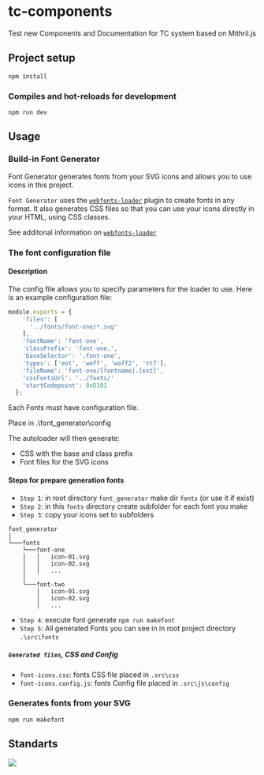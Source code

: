 # tc-components
Test new Components and Documentation for TC system based on Mithril.js

## Project setup

```
npm install
```

### Compiles and hot-reloads for development

```
npm run dev
```

## Usage

### Build-in Font Generator

Font Generator generates fonts from your SVG icons and allows you to use icons in this project.

`Font Generator` uses the [`webfonts-loader`](https://github.com/jeerbl/webfonts-loader) plugin to create fonts in any format. It also generates CSS files so that you can use your icons directly in your HTML, using CSS classes.

See additonal information on [`webfonts-loader`](https://github.com/jeerbl/webfonts-loader)

### The font configuration file

#### Description

The config file allows you to specify parameters for the loader to use. Here is an example configuration file:

```javascript
module.exports = {
    'files': [
      '../fonts/font-one/*.svg'
    ],
    'fontName': 'font-one',
    'classPrefix': 'font-one.',
    'baseSelector': '.font-one',
    'types': ['eot', 'woff', 'woff2', 'ttf'],
    'fileName': 'font-one/[fontname].[ext]',
    'cssFontsUrl': '../fonts/'
    'startCodepoint': 0xD101
  };
```

Each Fonts must have configuration file.

Place in .\font_generator\config

The autoloader will then generate:

* CSS with the base and class prefix
* Font files for the SVG icons


#### Steps for prepare generation fonts

* `Step 1`: in root directory `font_generator` make dir `fonts` (or use it if exist)
* `Step 2`: in this `fonts` directory create subfolder for each font you make
* `Step 3`: copy your icons set to subfolders
```
font_generator
│
└───fonts
    └───font-one
    │   │   icon-01.svg
    │   │   icon-02.svg
    │   │   ...
    │
    └───font-two
        │   icon-01.svg
        │   icon-02.svg
        │   ...
```
* `Step 4`: execute font generate `npm run makefont`
* `Step 5`: All generated Fonts you can see in in root project directory `.\src\fonts`

##### `Generated files`, CSS and Config

* `font-icons.css`: fonts CSS file placed in `.src\css`
* `font-icons.config.js`: fonts Config file placed in `.src\js\config`

### Generates fonts from your SVG

```
npm run makefont
```


## Standarts
[![](https://github.com/neicv/tc-components/workflows/EditorConfig/badge.svg)](https://github.com/neicv/tc-components/actions?query=workflow%3AEditorConfig)
